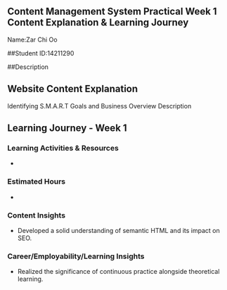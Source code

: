 Content Management System Practical Week 1 Content Explanation & Learning Journey
---------------------------------------------------------------------------------
Name:Zar Chi Oo


##Student ID:14211290


##Description

Website Content Explanation
-----------------------------
Identifying S.M.A.R.T Goals and Business Overview
Description



Learning Journey - Week 1
-------------------------

### Learning Activities & Resources

- 

### Estimated Hours

-
### Content Insights

- Developed a solid understanding of semantic HTML and its impact on SEO.


### Career/Employability/Learning Insights

- Realized the significance of continuous practice alongside theoretical learning.
  







